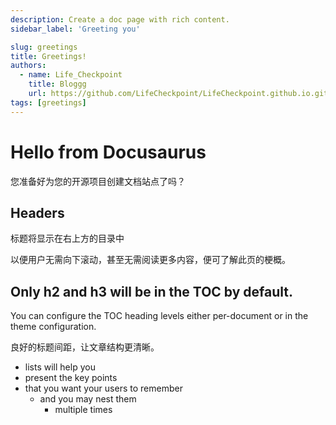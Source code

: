 ```yaml
---
description: Create a doc page with rich content.
sidebar_label: 'Greeting you'

slug: greetings
title: Greetings!
authors:
  - name: Life_Checkpoint
    title: Bloggg
    url: https://github.com/LifeCheckpoint/LifeCheckpoint.github.io.git
tags: [greetings]
---
```


# Hello from Docusaurus

您准备好为您的开源项目创建文档站点了吗？

## Headers

标题将显示在右上方的目录中

以便用户无需向下滚动，甚至无需阅读更多内容，便可了解此页的梗概。

## Only h2 and h3 will be in the TOC by default.

You can configure the TOC heading levels either per-document or in the theme configuration.

良好的标题间距，让文章结构更清晰。

- lists will help you
- present the key points
- that you want your users to remember
  - and you may nest them
    - multiple times